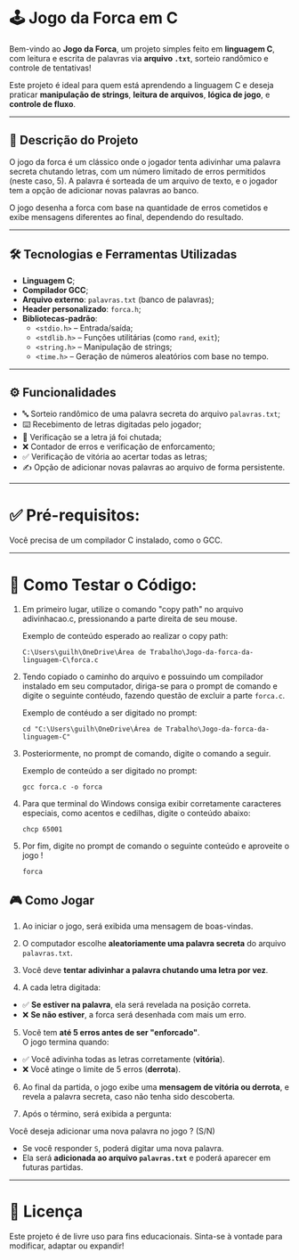 # 🕹️ Jogo da Forca em C

Bem-vindo ao **Jogo da Forca**, um projeto simples feito em **linguagem C**, com leitura e escrita de palavras via **arquivo `.txt`**, sorteio randômico e controle de tentativas!

Este projeto é ideal para quem está aprendendo a linguagem C e deseja praticar **manipulação de strings**, **leitura de arquivos**, **lógica de jogo**, e **controle de fluxo**.

---

## 📌 Descrição do Projeto

O jogo da forca é um clássico onde o jogador tenta adivinhar uma palavra secreta chutando letras, com um número limitado de erros permitidos (neste caso, 5). A palavra é sorteada de um arquivo de texto, e o jogador tem a opção de adicionar novas palavras ao banco.

O jogo desenha a forca com base na quantidade de erros cometidos e exibe mensagens diferentes ao final, dependendo do resultado.

---

## 🛠️ Tecnologias e Ferramentas Utilizadas

- **Linguagem C**;
- **Compilador GCC**;
- **Arquivo externo**: `palavras.txt` (banco de palavras);
- **Header personalizado**: `forca.h`;
- **Bibliotecas-padrão**:
  - `<stdio.h>` – Entrada/saída;
  - `<stdlib.h>` – Funções utilitárias (como `rand`, `exit`);
  - `<string.h>` – Manipulação de strings;
  - `<time.h>` – Geração de números aleatórios com base no tempo.
 
---

## ⚙️ Funcionalidades

- 🔤 Sorteio randômico de uma palavra secreta do arquivo `palavras.txt`;
- ⌨️ Recebimento de letras digitadas pelo jogador;
- 🧠 Verificação se a letra já foi chutada;
- ❌ Contador de erros e verificação de enforcamento;
- ✅ Verificação de vitória ao acertar todas as letras;
- ✍️ Opção de adicionar novas palavras ao arquivo de forma persistente.

---

# ✅ Pré-requisitos:

Você precisa de um compilador C instalado, como o GCC.

---

# 🔧 Como Testar o Código:

1) Em primeiro lugar, utilize o comando "copy path" no arquivo adivinhacao.c, pressionando a parte direita de seu mouse.
   

   Exemplo de conteúdo esperado ao realizar o copy path: 


   `C:\Users\guilh\OneDrive\Área de Trabalho\Jogo-da-forca-da-linguagem-C\forca.c`


2) Tendo copiado o caminho do arquivo e possuindo um compilador instalado em seu computador, diriga-se para o prompt de comando e digite o seguinte contéudo, fazendo questão de excluir a parte `forca.c`.
   

   Exemplo de contéudo a ser digitado no prompt:


   `cd "C:\Users\guilh\OneDrive\Área de Trabalho\Jogo-da-forca-da-linguagem-C"`


3) Posteriormente, no prompt de comando, digite o comando a seguir.
   

   Exemplo de conteúdo a ser digitado no prompt:


   `gcc forca.c -o forca`

4) Para que terminal do Windows consiga exibir corretamente caracteres especiais, como acentos e cedilhas, digite o conteúdo abaixo:
   

    `chcp 65001`

5) Por fim, digite no prompt de comando o seguinte conteúdo e aproveite o jogo !

   `forca`

## 🎮 Como Jogar

1. Ao iniciar o jogo, será exibida uma mensagem de boas-vindas.

2. O computador escolhe **aleatoriamente uma palavra secreta** do arquivo `palavras.txt`.

3. Você deve **tentar adivinhar a palavra chutando uma letra por vez**.

4. A cada letra digitada:
- ✅ **Se estiver na palavra**, ela será revelada na posição correta.
- ❌ **Se não estiver**, a forca será desenhada com mais um erro.

5. Você tem **até 5 erros antes de ser "enforcado"**.  
O jogo termina quando:
- ✅ Você adivinha todas as letras corretamente (**vitória**).
- ❌ Você atinge o limite de 5 erros (**derrota**).

6. Ao final da partida, o jogo exibe uma **mensagem de vitória ou derrota**, e revela a palavra secreta, caso não tenha sido descoberta.

7. Após o término, será exibida a pergunta:

Você deseja adicionar uma nova palavra no jogo ? (S/N)


- Se você responder `S`, poderá digitar uma nova palavra.
- Ela será **adicionada ao arquivo `palavras.txt`** e poderá aparecer em futuras partidas.

---

# 📄 Licença

Este projeto é de livre uso para fins educacionais. Sinta-se à vontade para modificar, adaptar ou expandir!

